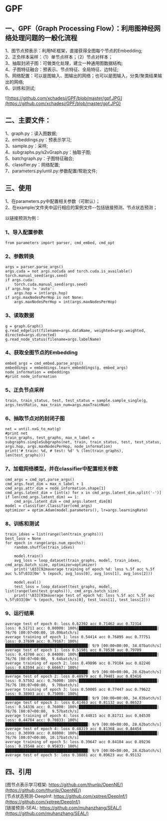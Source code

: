 # GPF
## 一、GPF（Graph Processing Flow）：利用图神经网络处理问题的一般化流程

1、图节点预表示：利用NE框架，直接获得全图每个节点的Embedding;<br>
2、正负样本采样：（1）单节点样本；（2）节点对样本；<br>
3、抽取封闭子图：可做类化处理，建立一种通用图数据结构;<br>
4、子图特征融合：预表示、节点特征、全局特征、边特征;<br>
5、网络配置：可以是图输入、图输出的网络；也可以是图输入，分类/聚类结果输出的网络;<br>
6、训练和测试;<br>

![https://github.com/xchadesi/GPF/blob/master/gpf.JPG](https://github.com/xchadesi/GPF/blob/master/gpf.JPG)

## 二、主要文件：
1、graph.py：读入图数据;<br>
2、embeddings.py：预表示学习;<br>
3、sample.py：采样;<br>
4、subgraphs.py/s2vGraph.py：抽取子图;<br>
5、batchgraph.py：子图特征融合;<br>
6、classifier.py：网络配置;<br>
7、parameters.py/until.py:参数配置/帮助文件;<br>

## 三、使用
1、在parameters.py中配置相关参数（可默认）；<br>
2、在example/文件夹中运行相应的案例文件--包括链接预测、节点状态预测；<br>

以链接预测为例：<br>

### 1、导入配置参数
```from parameters import parser, cmd_embed, cmd_opt```

### 2、参数转换
```
args = parser.parse_args()
args.cuda = not args.noCuda and torch.cuda.is_available()
torch.manual_seed(args.seed)
if args.cuda:
    torch.cuda.manual_seed(args.seed)
if args.hop != 'auto':
    args.hop = int(args.hop)
if args.maxNodesPerHop is not None:
    args.maxNodesPerHop = int(args.maxNodesPerHop)
```

### 3、读取数据
```
g = graph.Graph()
g.read_edgelist(filename=args.dataName, weighted=args.weighted, directed=args.directed)
g.read_node_status(filename=args.labelName)
```

### 4、获取全图节点的Embedding
```
embed_args = cmd_embed.parse_args() 
embeddings = embeddings.learn_embeddings(g, embed_args)
node_information = embeddings
#print node_information 
```

### 5、正负节点采样
```
train, train_status, test, test_status = sample.sample_single(g, args.testRatio, max_train_num=args.maxTrainNum)
```

### 6、抽取节点对的封闭子图
```
net = until.nxG_to_mat(g)
#print net
train_graphs, test_graphs, max_n_label = subgraphs.singleSubgraphs(net, train, train_status, test, test_status, args.hop, args.maxNodesPerHop, node_information)
print('# train: %d, # test: %d' % (len(train_graphs), len(test_graphs)))
```

### 7、加载网络模型，并在classifier中配置相关参数
```
cmd_args = cmd_opt.parse_args()
cmd_args.feat_dim = max_n_label + 1
cmd_args.attr_dim = node_information.shape[1]
cmd_args.latent_dim = [int(x) for x in cmd_args.latent_dim.split('-')]
if len(cmd_args.latent_dim) == 1:
    cmd_args.latent_dim = cmd_args.latent_dim[0]
model = classifier.Classifier(cmd_args)
optimizer = optim.Adam(model.parameters(), lr=args.learningRate)
```

### 8、训练和测试
```
train_idxes = list(range(len(train_graphs)))
best_loss = None
for epoch in range(args.num_epochs):
    random.shuffle(train_idxes)
    
    model.train()
    avg_loss = loop_dataset(train_graphs, model, train_idxes, cmd_args.batch_size, optimizer=optimizer)
    print('\033[92maverage training of epoch %d: loss %.5f acc %.5f auc %.5f\033[0m' % (epoch, avg_loss[0], avg_loss[1], avg_loss[2]))

    model.eval()
    test_loss = loop_dataset(test_graphs, model, list(range(len(test_graphs))), cmd_args.batch_size)
    print('\033[93maverage test of epoch %d: loss %.5f acc %.5f auc %.5f\033[0m' % (epoch, test_loss[0], test_loss[1], test_loss[2]))
```

### 9、运行结果
```
average test of epoch 0: loss 0.62392 acc 0.71462 auc 0.72314
loss: 0.51711 acc: 0.80000: 100%|███████████████████████████████████| 76/76 [00:07<00:00, 10.09batch/s]
average training of epoch 1: loss 0.54414 acc 0.76895 auc 0.77751
loss: 0.37699 acc: 0.79167: 100%|█████████████████████████████████████| 9/9 [00:00<00:00, 34.07batch/s]
average test of epoch 1: loss 0.51981 acc 0.78538 auc 0.79709
loss: 0.43700 acc: 0.84000: 100%|███████████████████████████████████| 76/76 [00:07<00:00,  9.64batch/s]
average training of epoch 2: loss 0.49896 acc 0.79184 auc 0.82246
loss: 0.63594 acc: 0.66667: 100%|█████████████████████████████████████| 9/9 [00:00<00:00, 28.62batch/s]
average test of epoch 2: loss 0.48979 acc 0.79481 auc 0.83416
loss: 0.57502 acc: 0.76000: 100%|███████████████████████████████████| 76/76 [00:07<00:00,  9.70batch/s]
average training of epoch 3: loss 0.50005 acc 0.77447 auc 0.79622
loss: 0.38903 acc: 0.75000: 100%|█████████████████████████████████████| 9/9 [00:00<00:00, 34.03batch/s]
average test of epoch 3: loss 0.41463 acc 0.81132 auc 0.86523
loss: 0.54336 acc: 0.76000: 100%|███████████████████████████████████| 76/76 [00:07<00:00,  9.57batch/s]
average training of epoch 4: loss 0.44815 acc 0.81711 auc 0.84530
loss: 0.44784 acc: 0.70833: 100%|█████████████████████████████████████| 9/9 [00:00<00:00, 28.62batch/s]
average test of epoch 4: loss 0.48319 acc 0.81368 auc 0.84454
loss: 0.36999 acc: 0.88000: 100%|███████████████████████████████████| 76/76 [00:07<00:00, 10.17batch/s]
average training of epoch 5: loss 0.39647 acc 0.84184 auc 0.89236
loss: 0.15548 acc: 0.95833: 100%|█████████████████████████████████████| 9/9 [00:00<00:00, 28.62batch/s]
average test of epoch 5: loss 0.30881 acc 0.89623 auc 0.95132

```

## 四、引用
[图节点表示学习框架:    https://github.com/thunlp/OpenNE/](https://github.com/thunlp/OpenNE/)<br>
[节点状态预测-DeepInf:    https://github.com/xptree/DeepInf/](https://github.com/xptree/DeepInf/)<br>
[链接预测-SEAL:    https://github.com/muhanzhang/SEAL/](https://github.com/muhanzhang/SEAL/)<br>
